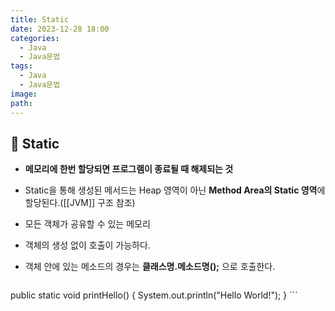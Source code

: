 ```yaml
---
title: Static
date: 2023-12-28 18:00
categories:
  - Java
  - Java문법
tags:
  - Java
  - Java문법
image: 
path:
---
```


## 🌈 Static
- **메모리에 한번 할당되면 프로그램이 종료될 때 해제되는 것**
- Static을 통해 생성된 메서드는 Heap 영역이 아닌 **Method Area의 Static 영역**에 할당된다.([[JVM]] 구조 참조)
- 모든 객체가 공유할 수 있는 메모리
- 객체의 생성 없이 호출이 가능하다.
- 객체 안에 있는 메소드의 경우는 **클래스명.메소드명();** 으로 호출한다.

    ```java
public static void printHello() {
	System.out.println("Hello World!");
}
    ```

